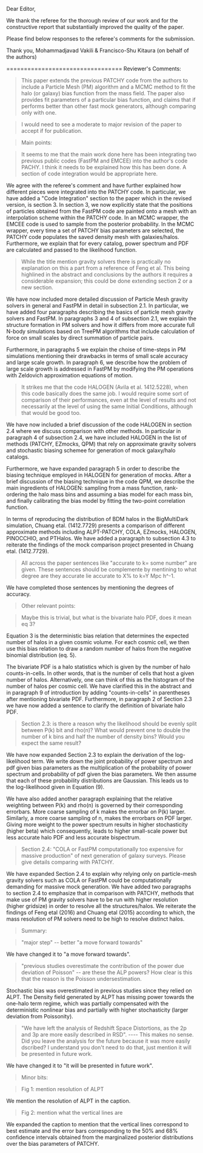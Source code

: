 Dear Editor,

We thank the referee for the thorough review of our work and for the constructive report that 
substantially improved the quality of the paper.

Please find below responses to the referee's comments for the submission.

Thank you, Mohammadjavad Vakili & Francisco-Shu Kitaura (on behalf of the authors)

=================================
Reviewer's Comments:

>This paper extends the previous PATCHY code from the authors to include a Particle Mesh (PM) 
algorithm and a MCMC method to fit the halo (or galaxy) bias function from the mass field. 
The paper also provides fit parameters of a particular bias function, and claims that if 
performs better than other fast mock generators, although comparing only with one.

>I would need to see a moderate to major revision of the paper to accept if for publication.

>Main points:

>It seems to me that the main work done here has been integrating two previous public codes (FastPM and EMCEE) 
into the author's code PACHY. I think it needs to be explained how this has been done. 
A section of code integration would be appropriate here.

We agree with the referee's comment and have further explained how different pieces were integrated into the 
PATCHY code. In particular, we have added a "Code Integration" section to the paper which in the revised version, is 
section 3. In section 3, we now explicitly state that the positions of particles obtained from the FastPM code are painted
onto a mesh with an interpolation scheme within the PATCHY code. In an MCMC wrapper, the EMCEE code is used to sample from the 
posterior probability. In the MCMC wrapper, every time a set of PATCHY bias parameters are selected, the PATCHY code populates 
the saved density mesh with galaxies/halos. Furthermore, we explain that for every catalog, power spectrum and 
PDF are calculated and passed to the likelihood function. 

>While the title mention gravity solvers there is practically no explanation on 
this a part from a reference of Feng et al. This being highlined in the abstract 
and conclusions by the authors it requires a considerable expansion; 
this could be done extending section 2 or a new section.

We have now included more detailed discussion of Particle Mesh gravity solvers in general and FastPM in detail
in subsection 2.1. In particular, we have added four paragraphs describing the basics of particle mesh gravity 
solvers and FastPM. In paragraphs 3 and 4 of subsection 2.1, we explain the structure formation in PM solvers and how it 
differs from more accurate full N-body simulations based on TreePM algorithms that include calculation of force 
on small scales by direct summation of particle pairs. 

Furthermore, in paragraphs 5 we explain the choise of time-steps in PM simulations mentioning 
their drawbacks in terms of small scale accuracy and large scale growth. In paragraph 6, we describe 
how the problem of large scale growth is addressed in FastPM by modifying the PM operations with 
Zeldovich approximation equations of motion.


>It strikes me that the code HALOGEN (Avila et al. 1412.5228), 
when this code basically does the same job. I would require some 
sort of comparison of their performances, even at the level of results 
and not necessarily at the level of using the same Initial Conditions, although
that would be good too.

We have now included a brief discussion of the code HALOGEN in section 2.4 where we discuss comparison 
with other methods. In particular in paragraph 4 of subsection 2.4, we have included HALOGEN in 
the list of methods (PATCHY, EZmocks, QPM) that rely on approximate gravity solvers and stochastic biasing 
schemee for generation of mock galaxy/halo catalogs. 

Furthermore, we have expanded paragraph 5 in order to describe the biasing technique employed in HALOGEN 
for generation of mocks. After a brief discussion of the biasing technique in the 
code QPM, we describe the main ingredients of HALOGEN: sampling from a mass function, rank-ordering the 
halo mass bins and assuming a bias model for each mass bin, and finally calibrating the bias model 
by fitting the two-point correlation function. 

In terms of reproducing the distribution of BDM halos in the BigMultiDark simulation, 
Chuang etal. (1412.7729) presents a comparison of different approximate methods including 
ALPT-PATCHY, COLA, EZmocks, HALOGEN, PINOCCHIO, and PTHalos. We have added a paragraph to 
subsection 4.3 to reiterate the findings of the mock comparison project presented in 
Chuang etal. (1412.7729). 

>All across the paper sentences like "accurate to k= some number" are given. 
These sentences should be complemente by mentining to what degree are 
they accurate lie accurate to X% to k=Y Mpc h^-1.

We have completed those sentences by mentioning the degrees of accuracy.

>Other relevant points:

>Maybe this is trivial, but what is the bivariate halo PDF, does it mean eq 3?

Equation 3 is the deterministic bias relation that determines the expected number 
of halos in a given cosmic volume. For each cosmic cell, we then use this bias relation 
to draw a random number of halos from the negative binomial distribution (eq. 5).

The bivariate PDF is a halo statistics which is given by the number of halo counts-in-cells.
In other words, that is the number of cells that host a given number of halos. Alternatively, one 
can think of this as the histogram of the number of halos per cosmic cell. 
We have clarified this in the abstract and in paragraph 9 of introduction 
by adding "counts-in-cells" in parentheses after mentioning bivariate PDF. 
Furthermore, in paragraph 2 of Section 2.3 we have now added a sentence to 
clarify the definition of bivariate halo PDF.

>Section 2.3: is there a reason why the likelihood should be evenly split between 
P(k) bit and rho(n)? What would prevent one to double the number of k bins and 
half the number of density bins? Would you expect the same result?

We have now expanded Section 2.3 to explain the derivation of the log-likelihood term.
We write down the joint probability of power spectrum and pdf given bias 
parameters as the multiplication of the probability of power spectrum and probability 
of pdf given the bias parameters. We then assume that each of these probability distributions 
are Gaussian. This leads us to the log-likelihood given in Equation (9).

We have also added another paragraph explaining that the relative weighting between P(k) 
and rho(n) is governed by their corresponding errorbars. More coarse sampling of k 
makes the errorbar on P(k) larger. Similarly, a more coarse sampling of n, makes the errorbars 
on PDF larger. Giving more weight to the power spectrum results in 
higher stochasticity (higher beta) which consequently, leads to higher 
small-scale power but less accurate halo PDF and less accurate bispectrum.

>Section 2.4: "COLA or FastPM computationally too expensive for massive production" 
of next generation of galaxy surveys. Please give details comparing with PATCHY.

We have expanded Section 2.4 to explain why relying only on particle-mesh gravity solvers such as 
COLA or FastPM could be computationally demanding for massive mock generation. We have added two paragraphs 
to section 2.4 to emphasize that in comparison with PATCHY, methods that make use of PM gravity solvers 
have to be run with higher resolution (higher gridsize) in order to resolve all the structures/halos. 
We reiterate the findings of Feng etal (2016) and Chuang etal (2015) according to which, the mass resolution of 
PM solvers need to be high to resolve distinct halos.

>Summary:

>"major step" -- better "a move forward towards"

We have changed it to "a move forward towards".

>"previous studies overestimate the contribution of the power due deviation of Poisson" 
-- are these the ALP powers? How clear is this that the reason is the Poisson undersestimation.

Stochastic bias was overestimated in previous studies since they relied on ALPT. The Density field generated by ALPT has missing power towards the one-halo term regime, which was partially compensated with the deterministic nonlinear bias and partially with higher stochasticity (larger deviation from Poissonity).

>"We have left the analysis of Redshift Space Distortions, as the 2p and 3p are 
more easily described in RSD". ---- This makes no sense. Did you leave the analysis 
for the future because it was more easily dscribed? I understand you don't need to do that, 
just mention it will be presented in future work.

We have changed it to "it will be presented in future work".

>Minor bits:

>Fig 1: mention resolution of ALPT

We mention the resolution of ALPT in the caption.

>Fig 2: mention what the vertical lines are

We expanded the caption to mention that the vertical lines correspond to best estimate and the error bars corresponding to the 50% and 68% confidence intervals obtained from the marginalized posterior distributions over the bias parameters of PATCHY.
